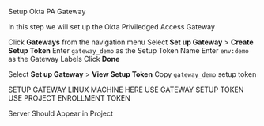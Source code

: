 Setup Okta PA Gateway

In this step we will set up the Okta Priviledged Access Gateway

Click **Gateways** from the navigation menu
Select **Set up Gateway** > **Create Setup Token**
Enter `gateway_demo` as the Setup Token Name 
Enter `env:demo` as the Gateway Labels
Click **Done**  

Select **Set up Gateway** > **View Setup Token**
Copy `gateway_demo` setup token

SETUP GATEWAY LINUX MACHINE HERE
USE GATEWAY SETUP TOKEN
USE PROJECT ENROLLMENT TOKEN

Server Should Appear in Project
